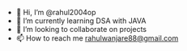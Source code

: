 - 👋 Hi, I’m @rahul2004op
- 🌱 I’m currently learning DSA with JAVA
- 💞️ I’m looking to collaborate on projects
- 📫 How to reach me rahulwanjare88@gmail.com 


<!---
rahul2004op/rahul2004op is a ✨ special ✨ repository because its `README.md` (this file) appears on your GitHub profile.
You can click the Preview link to take a look at your changes.
--->
